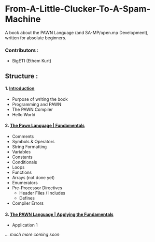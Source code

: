 # From-A-Little-Clucker-To-A-Spam-Machine
A book about the PAWN Language (and SA-MP/open.mp Development), written for absolute beginners.

### Contributors :
- BigETI (Ethem Kurt)

## Structure :
#### 1. [Introduction](https://github.com/Mou1z/From-A-Little-Clucker-To-A-Spam-Machine/blob/main/Introduction.md)
  - Purpose of writing the book
  - Programming and PAWN
  - The PAWN Compiler
  - Hello World
#### 2. [The Pawn Language | Fundamentals](https://github.com/Mou1z/From-A-Little-Clucker-To-A-Spam-Machine/blob/main/Fundamentals.md)
  - Comments
  - Symbols & Operators
  - String Formatting
  - Variables
  - Constants
  - Conditionals
  - Loops
  - Functions
  - Arrays (not done yet)
  - Enumerators
  - Pre-Processor Directives
	- Header Files / Includes
	- Defines
  - Compiler Errors
#### 3. [The PAWN Language | Applying the Fundamentals](https://github.com/Mou1z/From-A-Little-Clucker-To-A-Spam-Machine/blob/main/Applying%20Fundamentals.md)
  - Application 1
  
*... much more coming soon*
